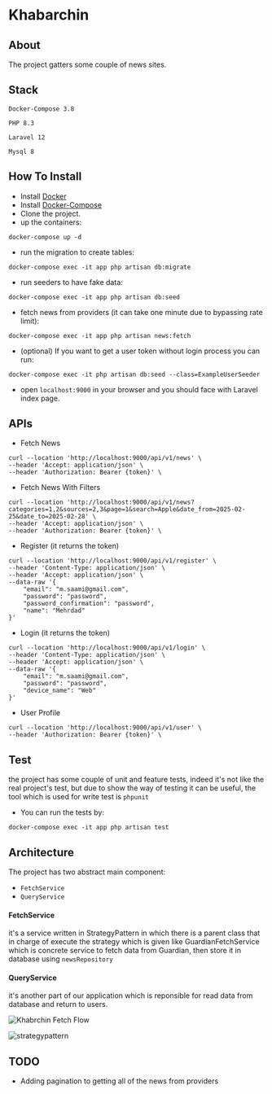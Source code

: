 # Khabarchin


## About
The project gatters some couple of news sites.


## Stack
`Docker-Compose 3.8`

`PHP 8.3`

`Laravel 12`

`Mysql 8`


## How To Install 
- Install [Docker](https://www.docker.com/)
- Install [Docker-Compose](https://docs.docker.com/compose/install/)
- Clone the project.
- up the containers:
 ```shell
docker-compose up -d
```
- run the migration to create tables:
```shell 
docker-compose exec -it app php artisan db:migrate
```
- run seeders to have fake data:
 ```shell
 docker-compose exec -it app php artisan db:seed
 ```
- fetch news from providers (it can take one minute due to bypassing rate limit): 
```shell
docker-compose exec -it app php artisan news:fetch
```
- (optional) If you want to get a user token without login process you can run: 
```shell
docker-compose exec -it php artisan db:seed --class=ExampleUserSeeder
```
- open `localhost:9000` in your browser and you should face with Laravel index page.


## APIs
- Fetch News
```curl
curl --location 'http://localhost:9000/api/v1/news' \
--header 'Accept: application/json' \
--header 'Authorization: Bearer {token}' \
```

- Fetch News With Filters
```curl
curl --location 'http://localhost:9000/api/v1/news?categories=1,2&sources=2,3&page=1&search=Apple&date_from=2025-02-25&date_to=2025-02-28' \
--header 'Accept: application/json' \
--header 'Authorization: Bearer {token}' \
```

- Register (it returns the token)
```curl
curl --location 'http://localhost:9000/api/v1/register' \
--header 'Content-Type: application/json' \
--header 'Accept: application/json' \
--data-raw '{
    "email": "m.saami@gmail.com",
    "password": "password",
    "password_confirmation": "password",
    "name": "Mehrdad"
}'
```

- Login (it returns the token)
```curl
curl --location 'http://localhost:9000/api/v1/login' \
--header 'Content-Type: application/json' \
--header 'Accept: application/json' \
--data-raw '{
    "email": "m.saami@gmail.com",
    "password": "password",
    "device_name": "Web"
}'
```

- User Profile
```curl
curl --location 'http://localhost:9000/api/v1/user' \
--header 'Authorization: Bearer {token}' \
```

## Test
the project has some couple of unit and feature tests, indeed it's not like the real project's test, but due to show the way of testing it can be useful, the tool which is used for write test is `phpunit`

- You can run the tests by:
```shell
docker-compose exec -it app php artisan test
```

## Architecture

The project has two abstract main component:
- `FetchService`
- `QueryService`

#### FetchService
it's a service written in StrategyPattern in which there is a parent class that in charge of execute the strategy which is given like GuardianFetchService which is concrete service to fetch data from Guardian, then store it in database using `newsRepository`


#### QueryService
it's another part of our application which is reponsible for read data from database and return to users.


![Khabrchin Fetch Flow](https://github.com/user-attachments/assets/51647324-9840-4361-8508-8574719c4d43)

![strategypattern](https://github.com/user-attachments/assets/b267a2a1-16fe-40a8-9d0a-5034ae5571bc)


## TODO
- Adding pagination to getting all of the news from providers 


